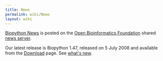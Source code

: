 ```yaml
---
title: News
permalink: wiki/News
layout: wiki
---
```


[Biopython
News](http://news.open-bio.org/news/category/obf-projects/biopython/) is
posted on the [Open Bioinformatics Foundation](obf:OBF "wikilink")
shared [news server](http://news.open-bio.org/news/).

Our latest release is Biopython 1.47, released on 5 July 2008 and
available from the [Download](Download "wikilink") page. See [what's
new](http://biopython.open-bio.org/SRC/biopython/NEWS).
